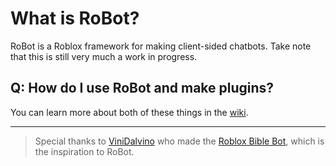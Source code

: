 # What is RoBot?
RoBot is a Roblox framework for making client-sided chatbots. Take note that this is still very much a work in progress.

## Q: How do I use RoBot and make plugins?
You can learn more about both of these things in the [wiki](https://github.com/Supercolbat/RoBot/wiki).

---
> Special thanks to [ViniDalvino](https://github.com/ViniDalvino) who made the [Roblox Bible Bot](https://github.com/ViniDalvino/roblox-bible-bot/), which is the inspiration to RoBot.
